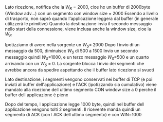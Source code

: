 Lato ricezione, notifica che la $W_R = 2000$, cioe ho un buffer di 2000byte (Window adv...) con un segmento con window size = 2000
Essendo a livello di trasporto, non saprò quando l'applicazione leggera dal buffer (in generale utilizzerà le primitive)
Quando la destinazione invia il secondo messaggio nello start della connessione, viene inclusa anche la window size, cioe la $W_R$

Ipotizziamo di avere nella sorgente un $W_S$= 2000
Dopo l invio di un messaggio da 500, diminuisco $W_S$ di 500 a 1500
Invio un secondo messaggio quindi $W_S$=1000, e un terzo messaggio $W_S$=500 e un quarto arrivando con un $W_S$ = 0.
La sorgente blocca l invio dei segmenti che avrebbe ancora da spedire aspettando che il buffer lato ricezione si svuoti

Lato destinazione, i segmenti vengono conservati nei buffer di TCP (e poi inviati al buffer dell'applicazione) e l'ACK (ipotizzando sia cumulativo) viene mandato alla ricezione dell ultimo segmento CON window size a 0 perche il buffer dell applicazione è pieno 

Dopo del tempo, l applicazione legge 1000 byte, quindi nel buffer dell applicazione vengono tolti 2 segmenti. Il ricevente manda quindi un segmento di ACK (con l ACK dell ultimo segmento) e con WIN=1000